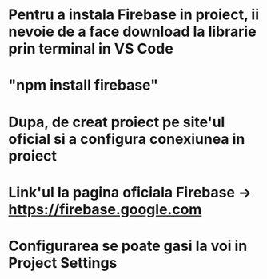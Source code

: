 # Pentru a instala Firebase in proiect, ii nevoie de a face download la librarie prin terminal in VS Code
# "npm install firebase"
# Dupa, de creat proiect pe site'ul oficial si a configura conexiunea in proiect
# Link'ul la pagina oficiala Firebase -> https://firebase.google.com
# Configurarea se poate gasi la voi in Project Settings
